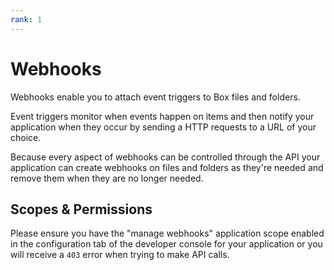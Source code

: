 ```yaml
---
rank: 1
---
```


# Webhooks

Webhooks enable you to attach event triggers to Box files and folders.

Event triggers monitor when events happen on items and then notify your
application when they occur by sending a HTTP requests to a URL of your choice.

Because every aspect of webhooks can be controlled through the API your
application can create webhooks on files and folders as they're needed and
remove them when they are no longer needed.

## Scopes & Permissions

Please ensure you have the "manage webhooks" application scope enabled in the
configuration tab of the developer console for your application or you will
receive a `403` error when trying to make API calls.
